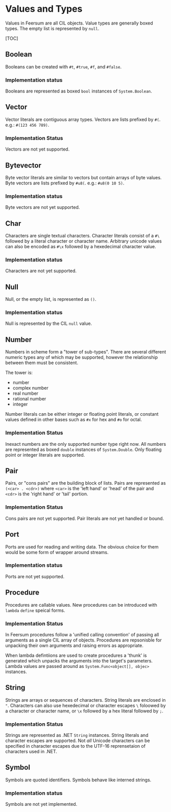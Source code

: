 # Values and Types

Values in Feersum are all CIL objects. Value types are generally boxed types.
The empty list is represented by `null`.

[TOC]

## Boolean

Booleans can be created with `#t`, `#true`, `#f`, and `#false`. 

### Implementation status

Booleans are represented as boxed `bool` instances of `System.Boolean`.

## Vector

Vector literals are contiguous array types. Vectors are lists prefixed by `#(`.
e.g.: `#(123 456 789)`.

### Implementation Status

Vectors are not yet supported.

## Bytevector

Byte vector literals are similar to vectors but contain arrays of byte values.
Byte vectors are lists prefixed by `#u8(`. e.g.: `#u8(0 10 5)`.

### Implementation status

Byte vectors are not yet supported.

## Char

Characters are single textual characters. Character literals consist of a `#\`
followed by a literal character or character name. Arbitrary unicode values can
also be encoded as `#\x` followed by a hexedecimal character value.

### Implementation status

Characters are not yet supported.

## Null

Null, or the empty list, is represented as `()`. 

### Implementation status

Null is represented by the CIL `null` value.

## Number

Numbers in scheme form a "tower of sub-types". There are several different
numeric types any of which may be supported, however the relationship between
them must be consistent.

The tower is:

 * number
 * complex number
 * real number
 * rational number
 * integer

Number literals can be either integer or floating point literals, or constant
values defined in other bases such as `#x` for hex and `#o` for octal.

### Implementation Status

Inexact numbers are the only supported number type right now. All numbers are
represented as boxed `double` instances of `System.Double`. Only floating point
or integer literals are supported.

## Pair

Pairs, or "cons pairs" are the building block of lists. Pairs are represented
as `(<car> . <cdr>)` where `<car>` is the 'left hand' or 'head' of the pair and
`<cdr>` is the 'right hand' or 'tail' portion.

### Implementation Status

Cons pairs are not yet supported. Pair literals are not yet handled or bound.

## Port

Ports are used for reading and writing data. The obvious choice for them would
be some form of wrapper around streams.

### Implementation status

Ports are not yet supported.

## Procedure

Procedures are callable values. New procedures can be introduced with `lambda`
`define` speical forms.

### Implementation Status

In Feersum procedures follow a 'unified calling convention' of passing all
arguments as a single CIL array of objects. Procedures are repsonisble for
unpacking their own arguments and raising errors as appropriate.

When lambda defintiions are used to create procedures a 'thunk' is generated
which unpacks the arguments into the target's parameters. Lambda values are
passed around as `System.Func<object[], objec>` instances.

## String

Strings are arrays or sequences of characters. String literals are enclosed in
`"`. Characters can also use hexedecimal or character escapes `\` foloowed by a
character or character name, or `\x` followed by a hex literal followed by `;`.

### Implementation Status

Strings are represented as .NET `String` instances. String literals and
character escapes are supported. Not _all_ Unicode characters can be specified
in character escapes due to the UTF-16 reprensetaion of characters used in .NET.

## Symbol

Symbols are quoted identifiers. Symbols behave like interned strings.

### Implementation status

Symbols are not yet implemented.
